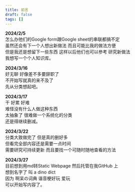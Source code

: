 ```yaml
---
title: 前言
draft: false
tags: []
---
```

 **2024/2/5**  
怎么办他们的Google form跟Google sheet的串联都搞不定  
虽然还会有下一个人想出新做法 而且可能比我的做法方便  
但是我还是想留下一些东西 这样以后他们也可以参考 研究新做法  
我想写一个个人知识库。  

**2024/3/16**  
好无聊 好像差不多要辞职了  
不开始写就真的来不及了  
先从分类想起吧。  

**2024/3/17**  
干 好累 好难  
难怪没有什么人做这种东西  
太抽象了 很难做一个系统化的分类  
还是得继续删减。  

**2024/3/22**  
分类大致做完了 但是真的删好多  
但看完全部内容还是需要一点时间  
需要研究可持续更新 而且要找一个可随时随地查看的方法  
 
**2024/3/27**  
目前想到用md转Static Webpage 然后托管在我GitHub 上  
想到名字了 叫 a dino dict  
因为 啊呆の词典 谐音梗好玩 爱玩  
可以开始写内容了。  